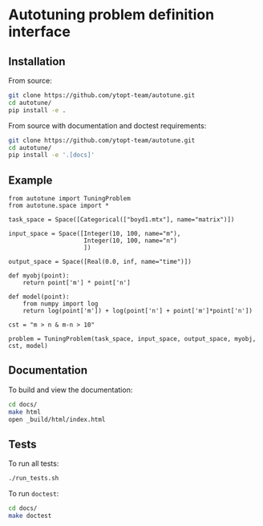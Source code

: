 # Autotuning problem definition interface

## Installation

From source:

```bash
git clone https://github.com/ytopt-team/autotune.git
cd autotune/
pip install -e .
```

From source with documentation and doctest requirements:

```bash
git clone https://github.com/ytopt-team/autotune.git
cd autotune/
pip install -e '.[docs]'
```

## Example


```
from autotune import TuningProblem
from autotune.space import *

task_space = Space([Categorical(["boyd1.mtx"], name="matrix")])

input_space = Space([Integer(10, 100, name="m"),
                     Integer(10, 100, name="n")
                     ])

output_space = Space([Real(0.0, inf, name="time")])

def myobj(point):
    return point['m'] * point['n']

def model(point):
    from numpy import log
    return log(point['m']) + log(point['n'] + point['m']*point['n'])

cst = "m > n & m-n > 10"

problem = TuningProblem(task_space, input_space, output_space, myobj, cst, model)
```


## Documentation

To build and view the documentation:

```bash
cd docs/
make html
open _build/html/index.html
```

## Tests

To run all tests:

```bash
./run_tests.sh
```

To run `doctest`:

```bash
cd docs/
make doctest
```

